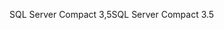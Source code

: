 <span data-ttu-id="9c7cb-101">SQL Server Compact 3,5</span><span class="sxs-lookup"><span data-stu-id="9c7cb-101">SQL Server Compact 3.5</span></span>